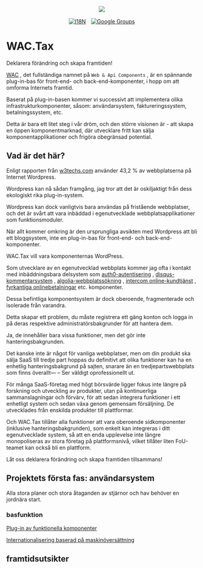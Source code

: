 <p align="center"><a href="https://wac.tax"><img src="https://cdn.jsdelivr.net/gh/wactax/img/logo.svg"/></a></p><p align="center"><a href="https://github.com/wactax/wac.tax/blob/main/doc/README.md#readme"><img alt="I18N" src="https://cdn.jsdelivr.net/gh/wactax/img/t.svg"/></a>　<a href="https://groups.google.com/u/2/g/wactax"><img alt="Google Groups" src="https://cdn.jsdelivr.net/gh/wactax/img/g-groups.svg"/></a></p>

# WAC.Tax

Deklarera förändring och skapa framtiden!

[WAC](https://wac.tax) , det fullständiga namnet på `Web & Api Components` , är en spännande plug-in-bas för front-end- och back-end-komponenter, i hopp om att omforma Internets framtid.

Baserat på plug-in-basen kommer vi successivt att implementera olika infrastrukturkomponenter, såsom: användarsystem, faktureringssystem, betalningssystem, etc.

Detta är bara ett litet steg i vår dröm, och den större visionen är - att skapa en öppen komponentmarknad, där utvecklare fritt kan sälja komponentapplikationer och frigöra obegränsad potential.

## Vad är det här?

Enligt rapporten från [w3techs.com](https://w3techs.com/technologies/details/cm-wordpress) använder 43,2 % av webbplatserna på Internet Wordpress.

Wordpress kan nå sådan framgång, jag tror att det är oskiljaktigt från dess ekologiskt rika plug-in-system.

Wordpress kan dock vanligtvis bara användas på fristående webbplatser, och det är svårt att vara inbäddad i egenutvecklade webbplatsapplikationer som funktionsmoduler.

När allt kommer omkring är den ursprungliga avsikten med Wordpress att bli ett bloggsystem, inte en plug-in-bas för front-end- och back-end-komponenter.

WAC.Tax vill vara komponenternas WordPress.

Som utvecklare av en egenutvecklad webbplats kommer jag ofta i kontakt med inbäddningsbara delsystem som [auth0-autentisering](https://auth0.com) , [disqus-kommentarsystem](https://disqus.com) , [algolia-webbplatssökning](https://www.algolia.com) , [intercom online-kundtjänst](https://www.intercom.com) , [fyrkantiga onlinebetalningar](https://developer.squareup.com/docs/web-payments/overview) etc. komponenter.

Dessa befintliga komponentsystem är dock oberoende, fragmenterade och isolerade från varandra.

Detta skapar ett problem, du måste registrera ett gäng konton och logga in på deras respektive administratörsbakgrunder för att hantera dem.

Ja, de innehåller bara vissa funktioner, men det gör inte hanteringsbakgrunden.

Det kanske inte är något för vanliga webbplatser, men om din produkt ska sälja SaaS till tredje part hoppas du definitivt att olika funktioner kan ha en enhetlig hanteringsbakgrund på sajten, snarare än en tredjepartswebbplats som finns överallt— – Ser väldigt oprofessionellt ut.

För många SaaS-företag med högt börsvärde ligger fokus inte längre på forskning och utveckling av produkter, utan på kontinuerliga sammanslagningar och förvärv, för att sedan integrera funktioner i ett enhetligt system och sedan växa genom gemensam försäljning. De utvecklades från enskilda produkter till plattformar.

Och WAC.Tax tillåter alla funktioner att vara oberoende sidkomponenter (inklusive hanteringsbakgrunden), som enkelt kan integreras i ditt egenutvecklade system, så att en enda upplevelse inte längre monopoliseras av stora företag på plattformsnivå, vilket tillåter liten FoU-teamet kan också bli en plattform.

Låt oss deklarera förändring och skapa framtiden tillsammans!

## Projektets första fas: användarsystem

Alla stora planer och stora åtaganden av stjärnor och hav behöver en jordnära start.

### basfunktion

[Plug-in av funktionella komponenter](./pkg.md)

[Internationalisering baserad på maskinöversättning](./i18n.md)

## framtidsutsikter
